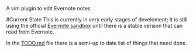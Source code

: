 A vim plugin to edit Evernote notes

#Current State
This is currently in very early stages of develoment; it is still using the official [Evernote sandbox](http://sandbox.evernote.com/) until there is a stable version that can read from Evernote.

In the [TODO.md](evernote.vim/blob/master/TODO.md) file there is a semi-up to date list of things that need done.
